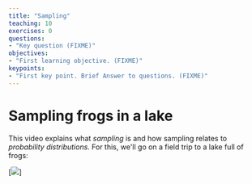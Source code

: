 ```yaml
---
title: "Sampling"
teaching: 10
exercises: 0
questions:
- "Key question (FIXME)"
objectives:
- "First learning objective. (FIXME)"
keypoints:
- "First key point. Brief Answer to questions. (FIXME)"
---
```


# Sampling frogs in a lake

This video explains what *sampling* is and how sampling relates to *probability distributions*. For this, we'll go on a field trip to a lake full of frogs:

[![](https://vimeo.com/647705308)]
